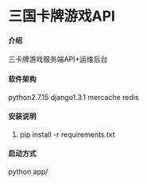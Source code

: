 # 三国卡牌游戏API

#### 介绍
三卡牌游戏服务端API+运维后台


#### 软件架构
python2.7.15
django1.3.1
mercache
redis


#### 安装说明

1.  pip install -r requirements.txt


#### 启动方式

python app/

